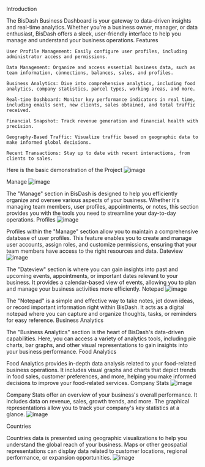 Introduction

The BisDash Business Dashboard is your gateway to data-driven insights and real-time analytics. Whether you're a business owner, manager, or data enthusiast, BisDash offers a sleek, user-friendly interface to help you manage and understand your business operations.
Features

    User Profile Management: Easily configure user profiles, including administrator access and permissions.

    Data Management: Organize and access essential business data, such as team information, connections, balances, sales, and profiles.

    Business Analytics: Dive into comprehensive analytics, including food analytics, company statistics, parcel types, working areas, and more.

    Real-time Dashboard: Monitor key performance indicators in real time, including emails sent, new clients, sales obtained, and total traffic received.

    Financial Snapshot: Track revenue generation and financial health with precision.

    Geography-Based Traffic: Visualize traffic based on geographic data to make informed global decisions.

    Recent Transactions: Stay up to date with recent interactions, from clients to sales.

Here is the basic demonstration of the Project
![image](https://github.com/raunakdk/Business-Launchpad/assets/82759731/86a431ed-d3ff-4178-b1f4-3ec34a7183df)

Manage
![image](https://github.com/raunakdk/Business-Launchpad/assets/82759731/5e21be9d-0695-47b3-acd3-eef241fd638b)

The "Manage" section in BisDash is designed to help you efficiently organize and oversee various aspects of your business. Whether it's managing team members, user profiles, appointments, or notes, this section provides you with the tools you need to streamline your day-to-day operations.
Profiles
![image](https://github.com/raunakdk/Business-Launchpad/assets/82759731/e4a75b17-89b4-4171-91ec-3233ff58290f)


Profiles within the "Manage" section allow you to maintain a comprehensive database of user profiles. This feature enables you to create and manage user accounts, assign roles, and customize permissions, ensuring that your team members have access to the right resources and data.
Dateview
![image](https://github.com/raunakdk/Business-Launchpad/assets/82759731/6c889fd5-62da-4c0e-99d3-438b433d6796)


The "Dateview" section is where you can gain insights into past and upcoming events, appointments, or important dates relevant to your business. It provides a calendar-based view of events, allowing you to plan and manage your business activities more efficiently.
Notepad
![image](https://github.com/raunakdk/Business-Launchpad/assets/82759731/7e5449b6-fbb8-4ddf-b622-2a24de438cd1)


The "Notepad" is a simple and effective way to take notes, jot down ideas, or record important information right within BisDash. It acts as a digital notepad where you can capture and organize thoughts, tasks, or reminders for easy reference.
Business Analytics

The "Business Analytics" section is the heart of BisDash's data-driven capabilities. Here, you can access a variety of analytics tools, including pie charts, bar graphs, and other visual representations to gain insights into your business performance.
Food Analytics

Food Analytics provides in-depth data analysis related to your food-related business operations. It includes visual graphs and charts that depict trends in food sales, customer preferences, and more, helping you make informed decisions to improve your food-related services.
Company Stats
![image](https://github.com/raunakdk/Business-Launchpad/assets/82759731/d0157bbb-58dd-4913-bdd1-ec75381c93c9)

Company Stats offer an overview of your business's overall performance. It includes data on revenue, sales, growth trends, and more. The graphical representations allow you to track your company's key statistics at a glance.
![image](https://github.com/raunakdk/Business-Launchpad/assets/82759731/43cccffe-0d30-44a2-b91d-1b8972639548)

Countries

Countries data is presented using geographic visualizations to help you understand the global reach of your business. Maps or other geospatial representations can display data related to customer locations, regional performance, or expansion opportunities.
![image](https://github.com/raunakdk/Business-Launchpad/assets/82759731/c2ee59d1-3413-496b-a465-0a1f5e4377ea)

